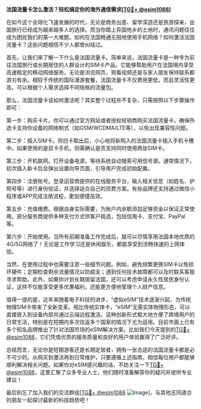 **法国流量卡怎么激活？轻松搞定你的海外通信需求[[TG💪+ @esim1088](https://t.me/s/esim1088)]**

在如今这个全球化飞速发展的时代，无论是商务出差、留学深造还是旅游探亲，出国旅行已经成为越来越多人的选择。而当你踏上异国他乡的土地时，通讯问题往往成为困扰我们的第一大难题。如何在法国畅通无阻地使用手机网络？如何激活法国流量卡？这些问题相信不少人都曾纠结过。

首先，让我们来了解一下什么是法国流量卡。简单来说，法国流量卡是一种专为前往法国旅行或长期居住的人群设计的SIM卡产品。它能够帮助用户在法国境内享受高速稳定的移动网络服务，无论是浏览网页、观看视频还是与家人朋友保持联系都游刃有余。相较于传统的国际漫游套餐，法国流量卡不仅费用更低，而且灵活性更高，可以根据个人需求选择不同规格的流量包。

那么，法国流量卡该如何激活呢？其实整个过程并不复杂，只需按照以下步骤操作即可：

第一步：购买卡片。你可以通过官方网站或者授权经销商购买法国流量卡。确保所选卡支持你设备的网络制式（如GSM/WCDMA/LTE等），以免出现兼容性问题。

第二步：插入SIM卡。将旧卡取出后，小心地将新购入的法国流量卡插入手机卡槽中。如果使用的是双卡手机，则需确认是否支持同时使用两张SIM卡。

第三步：开机联网。打开设备电源，等待系统自动搜索可用信号源。通常情况下，初次插入新卡后会弹出设置向导页面，引导用户完成初始配置。

第四步：注册账号。登录运营商提供的在线服务平台，输入相关信息（如姓名、护照号等）进行身份验证，并选择适合自己的资费方案。有些品牌还支持通过微信小程序或APP完成注册流程，更加便捷高效。

第五步：充值缴费。根据自身实际需要，为账户内余额添加足够资金以保证正常使用。部分服务商提供多种支付方式供客户挑选，包括信用卡、支付宝、PayPal等。

第六步：开始使用。当所有前期准备工作完成后，就可以尽情享用法国本地优质的4G/5G网络了！无论是工作学习还是休闲娱乐，都能享受到流畅快速的上网体验。

当然，在使用过程中也需要注意一些细节问题。例如，避免频繁更换SIM卡以免损坏硬件；定期检查剩余流量情况以防超支；遇到任何技术故障都可以及时联系客服寻求帮助。此外，如果你计划长期居留法国，还可以考虑申请永久性居民身份认证，这样不仅能享受更多优惠福利，还能更方便地管理个人财产信息。

值得一提的是，近年来随着电子科技的进步，“虚拟eSIM”技术逐渐兴起，为传统物理SIM卡带来了全新变革。相比传统实体卡，“eSIM”无需实体物理形态，可以直接嵌入到设备内部并通过云端远程激活。这种创新形式极大地方便了跨境用户的日常生活，特别是在短期内多次往返多个国家的情况下尤为适用。目前市面上已有多个知名品牌推出了针对法国市场的eSIM解决方案，比如我们今天提到的[TG💪+ @esim1088](https://t.me/s/esim1088)，它们凭借优质的服务质量和良好的用户体验赢得了广泛好评。

总结而言，无论你是短期游客还是长期定居者，拥有一张合适的法国流量卡都是必不可少的。从购买到激活再到日常维护，只要遵循上述指南，相信每位用户都能够顺利解决相关问题。如果你对eSIM感兴趣的话，不妨关注一下[TG💪+ @esim1088](https://t.me/s/esim1088)，这里汇聚了众多专业人士，他们随时准备解答你的疑问并提供专业建议！

最后别忘了加入我们的交流群组[[TG💪+ @esim1088](https://t.me/s/esim1088) ![Image](https://i.postimg.cc/4NQfJmqS/Snipaste-2025-05-13-00-14-12.png)]，与其他志同道合的朋友一起探讨最新的科技趋势吧！